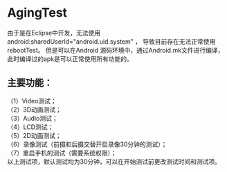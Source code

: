 # AgingTest
由于是在Eclipse中开发，无法使用 android:sharedUserId="android.uid.system" ， 
导致目前存在无法正常使用rebootTest。
但是可以在Android 源码环境中，通过Android.mk文件进行编译，此时编译过的apk是可以正常使用所有功能的。

主要功能：
------
（1）Video测试；<br>
（2）3D动画测试；<br>
（3）Audio测试；<br>
（4）LCD测试；<br>
（5）2D动画测试；<br>
（6）录像测试（前摄和后摄交替开启录像30分钟的测试）；<br>
（7）重启手机的测试（需要系统权限）；<br>
以上测试项，默认测试均为30分钟，可以在开始测试前更改测试时间和测试项。

